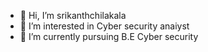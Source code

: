 - 👋 Hi, I’m srikanthchilakala
- 👀 I’m interested in Cyber security anaiyst
- 🌱 I’m currently pursuing B.E Cyber security

